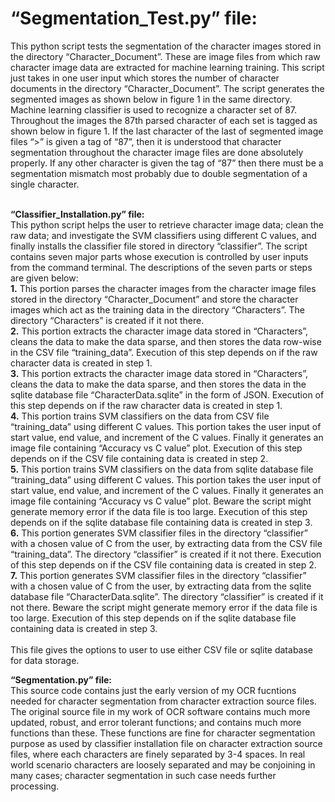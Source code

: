 <h1><strong>“Segmentation_Test.py” file:</strong><br/></h1>
This python script tests the segmentation of the character images stored in the directory “Character_Document”. These are image files from which raw character image data are extracted for machine learning training.  This script just takes in one user input which stores the number of character documents in the directory “Character_Document”. The script generates the segmented images as shown below in figure 1 in the same directory. Machine learning classifier is used to recognize a character set of 87. Throughout the images the 87th parsed character of each set is tagged as shown below in figure 1. If the last character of the last of segmented image files “>” is given a tag of “87”, then it is understood that character segmentation throughout the character image files are done absolutely properly. If any other character is given the tag of “87” then there must be a segmentation mismatch most probably due to double segmentation of a single character.<br/><br/>


<strong>“Classifier_Installation.py” file:</strong><br/>
This python script helps the user to retrieve character image data; clean the raw data; and investigate the SVM classifiers using different C values, and finally installs the classifier file stored in directory “classifier”. The script contains seven major parts whose execution is controlled by user inputs from the command terminal. The descriptions of the seven parts or steps are given below:<br/>
<strong>1.</strong>	This portion parses the character images from the character image files stored in the directory “Character_Document” and store the character images which act as the training data in the directory “Characters”. The directory “Characters” is created if it not there.<br/>
<strong>2.</strong>	This portion extracts the character image data stored in “Characters”, cleans the data to make the data sparse, and then stores the data row-wise in the CSV file “training_data”. Execution of this step depends on if the raw character data is created in step 1.<br/>
<strong>3.</strong>	This portion extracts the character image data stored in “Characters”, cleans the data to make the data sparse, and then stores the data in the sqlite database file “CharacterData.sqlite” in the form of JSON. Execution of this step depends on if the raw character data is created in step 1.<br/>
<strong>4.</strong>	This portion trains SVM classifiers on the data from CSV file “training_data” using different C values. This portion takes the user input of start value, end value, and increment of the C values. Finally it generates an image file containing “Accuracy vs C value” plot. Execution of this step depends on if the CSV file containing data is created in step 2.<br/>
<strong>5.</strong>	This portion trains SVM classifiers on the data from sqlite database file “training_data” using different C values. This portion takes the user input of start value, end value, and increment of the C values. Finally it generates an image file containing “Accuracy vs C value” plot. Beware the script might generate memory error if the data file is too large. Execution of this step depends on if the sqlite database file containing data is created in step 3.<br/>
<strong>6.</strong>	This portion generates SVM classifier files in the directory “classifier” with a chosen value of C from the user, by extracting data from the CSV file “training_data”. The directory “classifier” is created if it not there. Execution of this step depends on if the CSV file containing data is created in step 2.<br/>
<strong>7.</strong>	This portion generates SVM classifier files in the directory “classifier” with a chosen value of C from the user, by extracting data from the sqlite database file “CharacterData.sqlite”. The directory “classifier” is created if it not there. Beware the script might generate memory error if the data file is too large. Execution of this step depends on if the sqlite database file containing data is created in step 3.<br/><br/>
This file gives the options to user to use either CSV file or sqlite database for data storage.<br/>

<strong>“Segmentation.py” file:</strong><br/>
This source code contains just the early version of my OCR fucntions needed for character segmentation from character extraction source files. The original source file in my work of OCR software contains much more updated, robust, and error tolerant functions; and contains much more functions than these. These functions are fine for character segmentation purpose as used by classifier installation file on character extraction source files, where each characters are finely separated by 3-4 spaces. In real world scenario characters are loosely separated and may be conjoining in many cases; character segmentation in such case needs further processing. 